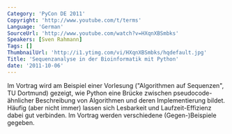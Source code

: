 ```yaml
---
Category: 'PyCon DE 2011'
Copyright: 'http://www.youtube.com/t/terms'
Language: 'German'
SourceUrl: 'http://www.youtube.com/watch?v=HXqnXBSmbks'
Speakers: [Sven Rahmann]
Tags: []
ThumbnailUrl: 'http://i1.ytimg.com/vi/HXqnXBSmbks/hqdefault.jpg'
Title: 'Sequenzanalyse in der Bioinformatik mit Python'
date: '2011-10-06'
---
```

Im Vortrag wird am Beispiel einer Vorlesung ("Algorithmen auf Sequenzen", TU Dortmund) gezeigt, wie Python eine Brücke zwischen pseudocode-ähnlicher Beschreibung von Algorithmen und deren Implementierung bildet. Häufig (aber nicht immer) lassen sich Lesbarkeit und Laufzeit-Effizienz dabei gut verbinden. Im Vortrag werden verschiedene (Gegen-)Beispiele gegeben.
